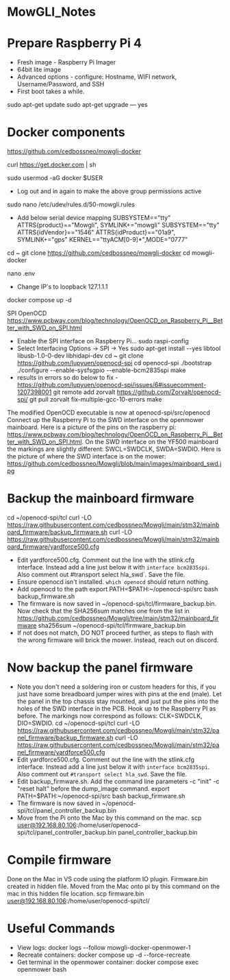 # MowGLI_Notes

# Prepare Raspberry Pi 4

- Fresh image - Raspberry Pi Imager
- 64bit lite image
- Advanced options - configure: Hostname, WIFI network, Username/Password, and SSH
- First boot takes a while. 

sudo apt-get update
sudo apt-get upgrade — yes


# Docker components 
https://github.com/cedbossneo/mowgli-docker

curl https://get.docker.com | sh

sudo usermod -aG docker $USER
- Log out and in again to make the above group permissions active

sudo nano /etc/udev/rules.d/50-mowgli.rules
- Add below serial device mapping
SUBSYSTEM=="tty" ATTRS{product}=="Mowgli", SYMLINK+="mowgli"
SUBSYSTEM=="tty" ATTRS{idVendor}=="1546" ATTRS{idProduct}=="01a9", SYMLINK+="gps"
KERNEL=="ttyACM[0-9]*",MODE="0777"

cd ~
git clone https://github.com/cedbossneo/mowgli-docker
cd mowgli-docker

nano .env
- Change IP's to loopback 127.1.1.1

docker compose up -d

SPI OpenOCD
https://www.pcbway.com/blog/technology/OpenOCD_on_Raspberry_Pi__Better_with_SWD_on_SPI.html

- Enable the SPI interface on Raspberry Pi…
sudo raspi-config
- Select Interfacing Options → SPI → Yes
sudo apt-get install --yes libtool libusb-1.0-0-dev libhidapi-dev
cd ~
git clone https://github.com/lupyuen/openocd-spi
cd openocd-spi
./bootstrap
./configure --enable-sysfsgpio --enable-bcm2835spi
make
- results in errors so do below to fix - https://github.com/lupyuen/openocd-spi/issues/6#issuecomment-1207398001
git remote add zorvalt https://github.com/Zorvalt/openocd-spi/
git pull zorvalt fix-multiple-gcc-10-errors
make

The modified OpenOCD executable is now at openocd-spi/src/openocd
Connect up the Raspberry Pi to the SWD interface on the openmower mainboard. Here is a picture of the pins on the raspberry pi: https://www.pcbway.com/blog/technology/OpenOCD_on_Raspberry_Pi__Better_with_SWD_on_SPI.html. On the SWD interface on the YF500 mainboard the markings are slightly different: SWCL=SWDCLK, SWDA=SWDIO. Here is the picture of where the SWD interface is on the mower: https://github.com/cedbossneo/Mowgli/blob/main/images/mainboard_swd.jpg

# Backup the mainboard firmware
cd ~/openocd-spi/tcl
curl -LO https://raw.githubusercontent.com/cedbossneo/Mowgli/main/stm32/mainboard_firmware/backup_firmware.sh
curl -LO https://raw.githubusercontent.com/cedbossneo/Mowgli/main/stm32/mainboard_firmware/yardforce500.cfg
- Edit yardforce500.cfg. Comment out the line with the stlink.cfg interface. Instead add a line just below it with `interface bcm2835spi`. Also comment out #transport select hla_swd`. Save the file.
- Ensure openocd isn't installed. `which openocd` should return nothing.
- Add openocd to the path
export PATH=$PATH:~/openocd-spi/src
bash backup_firmware.sh
- The firmware is now saved in ~/openocd-spi/tcl/firmware_backup.bin. Now check that the SHA256sum matches one from the list in https://github.com/cedbossneo/Mowgli/tree/main/stm32/mainboard_firmware
sha256sum ~/openocd-spi/tcl/firmware_backup.bin
- If not does not match, DO NOT proceed further, as steps to flash with the wrong firmware will brick the mower. Instead, reach out on discord.

# Now backup the panel firmware
- Note you don't need a soldering iron or custom headers for this, if you just have some breadboard jumper wires with pins at the end (male). Let the panel in the top chassis stay mounted, and just put the pins into the holes of the SWD interface in the PCB. Hook up to the Raspberry PI as before. The markings now correspond as follows: CLK=SWDCLK, DIO=SWDIO.
cd ~/openocd-spi/tcl
curl -LO https://raw.githubusercontent.com/cedbossneo/Mowgli/main/stm32/panel_firmware/backup_firmware.sh
curl -LO https://raw.githubusercontent.com/cedbossneo/Mowgli/main/stm32/panel_firmware/yardforce500.cfg
- Edit yardforce500.cfg. Comment out the line with the stlink.cfg interface. Instead add a line just below it with `interface bcm2835spi`. Also comment out `#transport select hla_swd`. Save the file.
- Edit backup_firmware.sh. Add the command line parameters -c "init" -c "reset halt"  before the dump_image command.
export PATH=$PATH:~/openocd-spi/src
bash backup_firmware.sh
- The firmware is now saved in ~/openocd-spi/tcl/panel_controller_backup.bin
- Move from the Pi onto the Mac by this command on the mac.
scp  user@192.168.80.106:/home/user/openocd-spi/tcl/panel_controller_backup.bin panel_controller_backup.bin


# Compile firmware

Done on the Mac in VS code using the platform IO plugin.
Firmware.bin created in hidden file.
Moved from the Mac onto pi by this command on the mac in this hidden file location.
scp firmware.bin user@192.168.80.106:/home/user/openocd-spi/tcl/



# Useful Commands

- View logs: docker logs --follow mowgli-docker-openmower-1
- Recreate containers: docker compose up -d --force-recreate
- Get terminal in the openmower container: docker compose exec openmower bash

